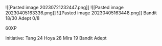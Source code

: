 ![[Pasted image 20230721232447.png]]
![[Pasted image 20230405163336.png]]
![[Pasted image 20230405163448.png]]
Bandit 18/30
Adept 0/8

60XP

Initiative:
Tang 24
Hoya 28
Mira 19
Bandit
Adept